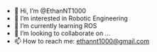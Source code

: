- 👋 Hi, I’m @EthanNT1000
- 👀 I’m interested in Robotic Engineering
- 🌱 I’m currently learning ROS
- 💞️ I’m looking to collaborate on ...
- 📫 How to reach me: ethannt1000@gmail.com

<!---
EthanNT1000/EthanNT1000 is a ✨ special ✨ repository because its `README.md` (this file) appears on your GitHub profile.
You can click the Preview link to take a look at your changes.
--->
